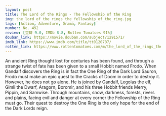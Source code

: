 ```yaml
---
layout: post 
title: The Lord of the Rings - The Fellowship of the Ring
img: the_lord_of_the_rings_the_fellowship_of_the_ring.jpg
tags: [Action, Adventure, Drama, Fantasy]
number: No. 492
review: [豆瓣 9.0, IMDb 8.8, Rotten Tomatoes 91%]
douban_link: https://movie.douban.com/subject/1291571/
imdb_link: https://www.imdb.com/title/tt0120737/
rotten_link: https://www.rottentomatoes.com/m/the_lord_of_the_rings_the_fellowship_of_the_ring
---
```


An ancient Ring thought lost for centuries has been found, and through a strange twist of fate has been given to a small Hobbit named Frodo. When Gandalf discovers the Ring is in fact the One Ring of the Dark Lord Sauron, Frodo must make an epic quest to the Cracks of Doom in order to destroy it. However, he does not go alone. He is joined by Gandalf, Legolas the elf, Gimli the Dwarf, Aragorn, Boromir, and his three Hobbit friends Merry, Pippin, and Samwise. Through mountains, snow, darkness, forests, rivers and plains, facing evil and danger at every corner the Fellowship of the Ring must go. Their quest to destroy the One Ring is the only hope for the end of the Dark Lords reign.